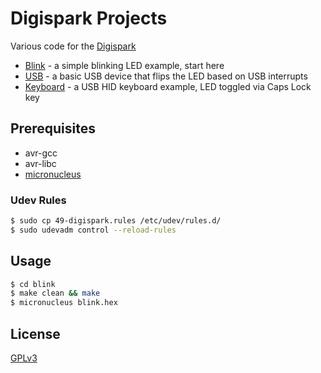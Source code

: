 # Digispark Projects

Various code for the [Digispark](http://digistump.com/wiki/digispark)

 - [Blink](blink) - a simple blinking LED example, start here
 - [USB](usb) - a basic USB device that flips the LED based on USB interrupts
 - [Keyboard](keyboard) - a USB HID keyboard example, LED toggled via Caps Lock key

## Prerequisites

 - avr-gcc
 - avr-libc
 - [micronucleus](https://github.com/micronucleus/micronucleus)

### Udev Rules

```bash
$ sudo cp 49-digispark.rules /etc/udev/rules.d/
$ sudo udevadm control --reload-rules
```

## Usage

```bash
$ cd blink
$ make clean && make
$ micronucleus blink.hex
```

## License

[GPLv3](LICENSE)
